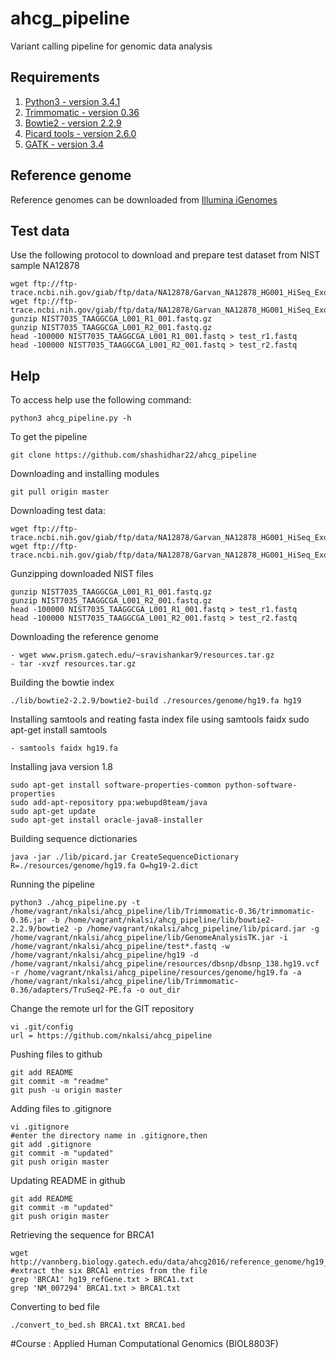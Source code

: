 # ahcg_pipeline
Variant calling pipeline for genomic data analysis

## Requirements

1. [Python3 - version 3.4.1](https://www.python.org/download/releases/3.4.1/)
2. [Trimmomatic - version 0.36](http://www.usadellab.org/cms/uploads/supplementary/Trimmomatic/Trimmomatic-0.36.zip)
3. [Bowtie2 - version 2.2.9](https://sourceforge.net/projects/bowtie-bio/files/bowtie2/2.2.9/)
4. [Picard tools - version 2.6.0](https://github.com/broadinstitute/picard/releases/download/2.6.0/picard.jar)
5. [GATK - version 3.4](https://software.broadinstitute.org/gatk/download/)

## Reference genome

Reference genomes can be downloaded from [Illumina iGenomes](http://support.illumina.com/sequencing/sequencing_software/igenome.html)

## Test data

Use the following protocol to download and prepare test dataset from NIST sample NA12878

```{sh}
wget ftp://ftp-trace.ncbi.nih.gov/giab/ftp/data/NA12878/Garvan_NA12878_HG001_HiSeq_Exome/NIST7035_TAAGGCGA_L001_R1_001.fastq.gz
wget ftp://ftp-trace.ncbi.nih.gov/giab/ftp/data/NA12878/Garvan_NA12878_HG001_HiSeq_Exome/NIST7035_TAAGGCGA_L001_R2_001.fastq.gz
gunzip NIST7035_TAAGGCGA_L001_R1_001.fastq.gz
gunzip NIST7035_TAAGGCGA_L001_R2_001.fastq.gz
head -100000 NIST7035_TAAGGCGA_L001_R1_001.fastq > test_r1.fastq
head -100000 NIST7035_TAAGGCGA_L001_R2_001.fastq > test_r2.fastq
```

## Help

To access help use the following command:

```{sh}
python3 ahcg_pipeline.py -h
```
To get the pipeline
```{sh}
git clone https://github.com/shashidhar22/ahcg_pipeline
```
Downloading and installing modules 
```{sh}
git pull origin master
```

Downloading test data: 
```{sh}
wget ftp://ftp-trace.ncbi.nih.gov/giab/ftp/data/NA12878/Garvan_NA12878_HG001_HiSeq_Exome/NIST7035_TAAGGCGA_L001_R1_001.fastq.gz
wget ftp://ftp-trace.ncbi.nih.gov/giab/ftp/data/NA12878/Garvan_NA12878_HG001_HiSeq_Exome/NIST7035_TAAGGCGA_L001_R2_001.fastq.gz
```
Gunzipping downloaded NIST files
```{sh}
gunzip NIST7035_TAAGGCGA_L001_R1_001.fastq.gz
gunzip NIST7035_TAAGGCGA_L001_R2_001.fastq.gz
head -100000 NIST7035_TAAGGCGA_L001_R1_001.fastq > test_r1.fastq
head -100000 NIST7035_TAAGGCGA_L001_R2_001.fastq > test_r2.fastq
```
Downloading the reference genome 
```{sh}
- wget www.prism.gatech.edu/~sravishankar9/resources.tar.gz
- tar -xvzf resources.tar.gz 
```

Building the bowtie index
```{sh}
./lib/bowtie2-2.2.9/bowtie2-build ./resources/genome/hg19.fa hg19
```
Installing samtools and reating fasta index file using samtools faidx
sudo apt-get install samtools
```{sh}
- samtools faidx hg19.fa
```
Installing java version 1.8
```{sh}
sudo apt-get install software-properties-common python-software-properties
sudo add-apt-repository ppa:webupd8team/java
sudo apt-get update
sudo apt-get install oracle-java8-installer
```
Building sequence dictionaries
```{sh}
java -jar ./lib/picard.jar CreateSequenceDictionary R=./resources/genome/hg19.fa O=hg19-2.dict
```

Running the pipeline
```{sh}
python3 ./ahcg_pipeline.py -t /home/vagrant/nkalsi/ahcg_pipeline/lib/Trimmomatic-0.36/trimmomatic-0.36.jar -b /home/vagrant/nkalsi/ahcg_pipeline/lib/bowtie2-2.2.9/bowtie2 -p /home/vagrant/nkalsi/ahcg_pipeline/lib/picard.jar -g /home/vagrant/nkalsi/ahcg_pipeline/lib/GenomeAnalysisTK.jar -i /home/vagrant/nkalsi/ahcg_pipeline/test*.fastq -w /home/vagrant/nkalsi/ahcg_pipeline/hg19 -d /home/vagrant/nkalsi/ahcg_pipeline/resources/dbsnp/dbsnp_138.hg19.vcf -r /home/vagrant/nkalsi/ahcg_pipeline/resources/genome/hg19.fa -a /home/vagrant/nkalsi/ahcg_pipeline/lib/Trimmomatic-0.36/adapters/TruSeq2-PE.fa -o out_dir 
```

Change the remote url for the GIT repository 
```{sh}
vi .git/config
url = https://github.com/nkalsi/ahcg_pipeline
```
Pushing files to github
```{sh}
git add README
git commit -m "readme"
git push -u origin master
```
Adding files to .gitignore
```{sh}
vi .gitignore
#enter the directory name in .gitignore,then 
git add .gitignore
git commit -m "updated"
git push origin master
```
Updating README in github
```{sh}
git add README
git commit -m "updated"
git push origin master
```

Retrieving the sequence for BRCA1
```{sh}
wget http://vannberg.biology.gatech.edu/data/ahcg2016/reference_genome/hg19_refGene.txt
#extract the six BRCA1 entries from the file 
grep 'BRCA1' hg19_refGene.txt > BRCA1.txt
grep 'NM_007294' BRCA1.txt > BRCA1.txt
```

Converting to bed file
```{sh}
./convert_to_bed.sh BRCA1.txt BRCA1.bed
```


#Course : Applied Human Computational Genomics (BIOL8803F)
